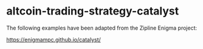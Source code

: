 # altcoin-trading-strategy-catalyst

The following examples have been adapted from the Zipline Enigma project:

https://enigmampc.github.io/catalyst/

